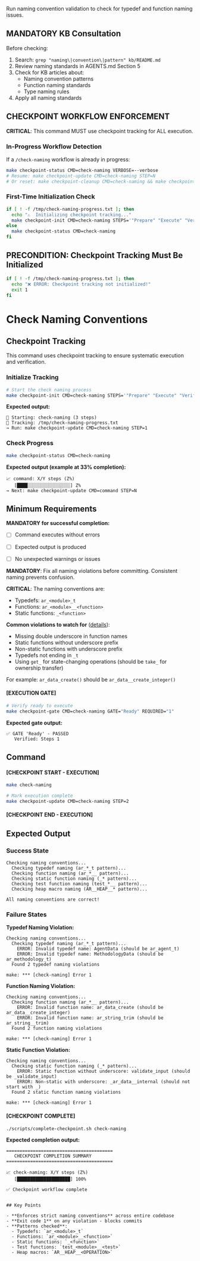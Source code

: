 Run naming convention validation to check for typedef and function naming issues.

## MANDATORY KB Consultation

Before checking:
1. Search: `grep "naming\|convention\|pattern" kb/README.md`
2. Review naming standards in AGENTS.md Section 5
3. Check for KB articles about:
   - Naming convention patterns
   - Function naming standards
   - Type naming rules
4. Apply all naming standards

## CHECKPOINT WORKFLOW ENFORCEMENT

**CRITICAL**: This command MUST use checkpoint tracking for ALL execution.

### In-Progress Workflow Detection

If a `/check-naming` workflow is already in progress:

```bash
make checkpoint-status CMD=check-naming VERBOSE=--verbose
# Resume: make checkpoint-update CMD=check-naming STEP=N
# Or reset: make checkpoint-cleanup CMD=check-naming && make checkpoint-init CMD=check-naming STEPS='"Prepare" "Execute" "Verify"'
```

### First-Time Initialization Check

```bash
if [ ! -f /tmp/check-naming-progress.txt ]; then
  echo "⚠️  Initializing checkpoint tracking..."
  make checkpoint-init CMD=check-naming STEPS='"Prepare" "Execute" "Verify"'
else
  make checkpoint-status CMD=check-naming
fi
```

## PRECONDITION: Checkpoint Tracking Must Be Initialized

```bash
if [ ! -f /tmp/check-naming-progress.txt ]; then
  echo "❌ ERROR: Checkpoint tracking not initialized!"
  exit 1
fi
```

# Check Naming Conventions
## Checkpoint Tracking

This command uses checkpoint tracking to ensure systematic execution and verification.

### Initialize Tracking
```bash
# Start the check naming process
make checkpoint-init CMD=check-naming STEPS='"Prepare" "Execute" "Verify"'
```

**Expected output:**
```
📍 Starting: check-naming (3 steps)
📁 Tracking: /tmp/check-naming-progress.txt
→ Run: make checkpoint-update CMD=check-naming STEP=1
```

### Check Progress
```bash
make checkpoint-status CMD=check-naming
```

**Expected output (example at 33% completion):**
```
📈 command: X/Y steps (Z%)
   [████░░░░░░░░░░░░░░░░] Z%
→ Next: make checkpoint-update CMD=command STEP=N
```

## Minimum Requirements

**MANDATORY for successful completion:**
- [ ] Command executes without errors
- [ ] Expected output is produced
- [ ] No unexpected warnings or issues




**MANDATORY**: Fix all naming violations before committing. Consistent naming prevents confusion.

**CRITICAL**: The naming conventions are:
- Typedefs: `ar_<module>_t`
- Functions: `ar_<module>__<function>`
- Static functions: `_<function>`

**Common violations to watch for** ([details](../../../kb/function-naming-state-change-convention.md)):
- Missing double underscore in function names
- Static functions without underscore prefix
- Non-static functions with underscore prefix
- Typedefs not ending in `_t`
- Using `get_` for state-changing operations (should be `take_` for ownership transfer)

For example: `ar_data_create()` should be `ar_data__create_integer()`

#### [EXECUTION GATE]
```bash
# Verify ready to execute
make checkpoint-gate CMD=check-naming GATE="Ready" REQUIRED="1"
```

**Expected gate output:**
```
✅ GATE 'Ready' - PASSED
   Verified: Steps 1
```

## Command

#### [CHECKPOINT START - EXECUTION]

```bash
make check-naming

# Mark execution complete
make checkpoint-update CMD=check-naming STEP=2
```


#### [CHECKPOINT END - EXECUTION]
## Expected Output

### Success State
```
Checking naming conventions...
  Checking typedef naming (ar_*_t pattern)...
  Checking function naming (ar_*__ pattern)...
  Checking static function naming (_* pattern)...
  Checking test function naming (test_*__ pattern)...
  Checking heap macro naming (AR__HEAP__* pattern)...

All naming conventions are correct!
```

### Failure States

**Typedef Naming Violation:**
```
Checking naming conventions...
  Checking typedef naming (ar_*_t pattern)...
    ERROR: Invalid typedef name: AgentData (should be ar_agent_t)
    ERROR: Invalid typedef name: MethodologyData (should be ar_methodology_t)
  Found 2 typedef naming violations

make: *** [check-naming] Error 1
```

**Function Naming Violation:**
```
Checking naming conventions...
  Checking function naming (ar_*__ pattern)...
    ERROR: Invalid function name: ar_data_create (should be ar_data__create_integer)
    ERROR: Invalid function name: ar_string_trim (should be ar_string__trim)
  Found 2 function naming violations

make: *** [check-naming] Error 1
```

**Static Function Violation:**
```
Checking naming conventions...
  Checking static function naming (_* pattern)...
    ERROR: Static function without underscore: validate_input (should be _validate_input)
    ERROR: Non-static with underscore: _ar_data__internal (should not start with _)
  Found 2 static function naming violations

make: *** [check-naming] Error 1
```


#### [CHECKPOINT COMPLETE]
```bash
./scripts/complete-checkpoint.sh check-naming
```

**Expected completion output:**
```
========================================
   CHECKPOINT COMPLETION SUMMARY
========================================

📈 check-naming: X/Y steps (Z%)
   [████████████████████] 100%

✅ Checkpoint workflow complete
```
```

## Key Points

- **Enforces strict naming conventions** across entire codebase
- **Exit code 1** on any violation - blocks commits
- **Patterns checked**:
  - Typedefs: `ar_<module>_t`
  - Functions: `ar_<module>__<function>`
  - Static functions: `_<function>`
  - Test functions: `test_<module>__<test>`
  - Heap macros: `AR__HEAP__<OPERATION>`